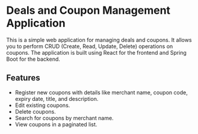 # Deals and Coupon Management Application

This is a simple web application for managing deals and coupons. It allows you to perform CRUD (Create, Read, Update, Delete) operations on coupons. The application is built using React for the frontend and Spring Boot for the backend.

## Features

- Register new coupons with details like merchant name, coupon code, expiry date, title, and description.
- Edit existing coupons.
- Delete coupons.
- Search for coupons by merchant name.
- View coupons in a paginated list.

